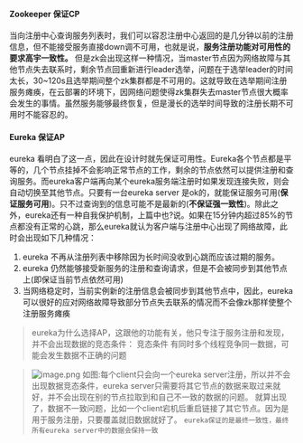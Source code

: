 #### Zookeeper 保证CP

当向注册中心查询服务列表时，我们可以容忍注册中心返回的是几分钟以前的注册信息，但不能接受服务直接down调不可用，也就是说，**服务注册功能对可用性的要求高宇一致性。**
但是zk会出现这样一种情况，当master节点因为网络故障与其他节点失去联系时，剩余节点回重新进行leader选举，问题在于选举leader的时间太长，30~120s且选举期间整个zk集群都是不可用的。这就导致在选举期间注册服务瘫痪，在云部署的环境下，因网络问题使得zk集群失去master节点很大概率会发生的事情。虽然服务能够最终恢复，但是漫长的选举时间导致的注册长期不可用时不能容忍的。

#### Eureka 保证AP

eureka 看明白了这一点，因此在设计时就先保证可用性。Eureka各个节点都是平等的，几个节点挂掉不会影响正常节点的工作，剩余的节点依然可以提供注册和查询服务。而eureka客户端再向某个eureka服务端注册时如果发现连接失败，则会自动切换至其他节点。只要有一台eureka server 是ok的，就能保证服务可用(**保证服务可用**)。只不过查询到的信息可能不是最新的(**不保证强一致性**)。除此之外，eureka还有一种自我保护机制，上篇中也?说。如果在15分钟内超过85%的节点都没有正常的心跳，那么eureka就认为客户端与注册中心出现了网络故障，此时会出现如下几种情况：

1. eureka 不再从注册列表中移除因为长时间没收到心跳而应该过期的服务。
2. eureka 仍然能够接受新服务的注册和查询请求，但是不会被同步到其他节点上(即保证当前节点依然可用)
3. 当网络稳定时，当前实例新的注册信息会被同步到其他节点中，因此，eureka可以很好的应对网络故障导致部分节点失去联系的情况而不会像zk那样使整个注册服务瘫痪



> eureka为什么选择AP，这跟他的功能有关，他只专注于服务注册和发现，并不会出现数据的竞态条件：
> 竞态条件 有同时多个线程竞争同一数据，可能会发生数据不正确的问题

> ![image.png](https://imgconvert.csdnimg.cn/aHR0cHM6Ly91cGxvYWQtaW1hZ2VzLmppYW5zaHUuaW8vdXBsb2FkX2ltYWdlcy8xNDgyODg2OS1kNjU4N2ExZTA5N2MyYzIzLnBuZw)
> 如图:每个client只会向一个eureka server注册，所以并不会出现数据竞态条件，eureka server只需要将其它节点的数据来取过来就好，并不会出现在别的节点拉取到和自己不一致的数据的问题。
> 就算出现了，数据不一致问题，比如一个client宕机后重启链接了其它节点。因为是用于服务注册，只要覆盖就旧数据就好了。
> `eureka保证的是最终一致性，最终所有eureka server中的数据会保持一致`